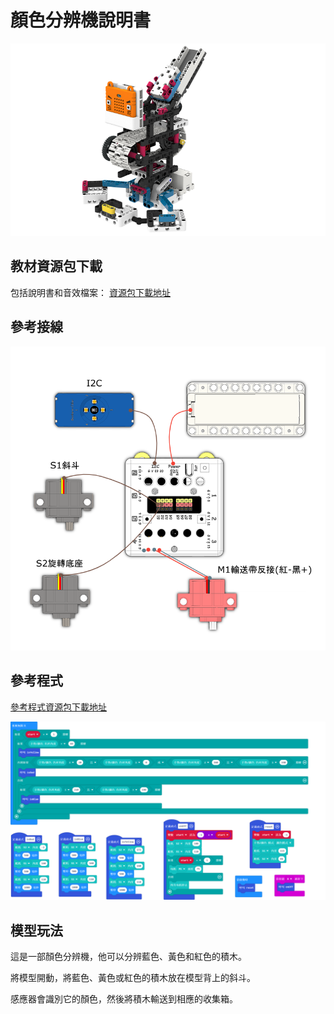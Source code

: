 # 顏色分辨機說明書

![](./instruction1/09_color.png)

## 教材資源包下載

包括說明書和音效檔案： [資源包下載地址](https://bit.ly/Powerbrick10in1BuildingGuide)

## 參考接線

![](./instruction1/09_colorcon.png)

## 參考程式

[參考程式資源包下載地址](https://bit.ly/Powerbrick10in1ModelsHex)

![](./instruction1/09_colorcode.png)

## 模型玩法

這是一部顏色分辨機，他可以分辨藍色、黃色和紅色的積木。

將模型開動，將藍色、黃色或紅色的積木放在模型背上的斜斗。

感應器會識別它的顏色，然後將積木輸送到相應的收集箱。
